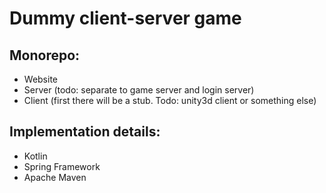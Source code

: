 # Dummy client-server game

## Monorepo:
* Website
* Server (todo: separate to game server and login server)
* Client (first there will be a stub. Todo: unity3d client or something else)

## Implementation details:
* Kotlin
* Spring Framework
* Apache Maven